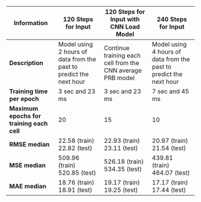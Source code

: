 | Information                                   | 120 Steps for Input                                | 120 Steps for Input with CNN Load Model              | 240 Steps for Input                                |
|-----------------------------------------------|---------------------------------------------------|------------------------------------------------------|---------------------------------------------------|
| **Description**                               | Model using 2 hours of data from the past to predict the next hour | Continue training each cell from the CNN average PRB model | Model using 4 hours of data from the past to predict the next hour |
| **Training time per epoch**                   | 3 sec and 23 ms                                    | 3 sec and 23 ms                                       | 7 sec and 45 ms                                    |
| **Maximum epochs for training each cell**     | 20                                                | 15                                                   | 10                                                |
| **RMSE median**                               | 22.58 (train) <br> 22.82 (test)                    | 22.93 (train) <br> 23.11 (test)                       | 20.97 (train) <br> 21.54 (test)                    |
| **MSE median**                                | 509.96 (train) <br> 520.85 (test)                  | 526.18 (train) <br> 534.35 (test)                     | 439.81 (train) <br> 464.07 (test)                  |
| **MAE median**                                | 18.76 (train) <br> 18.91 (test)                    | 19.17 (train) <br> 19.25 (test)                       | 17.17 (train) <br> 17.44 (test)                    |
